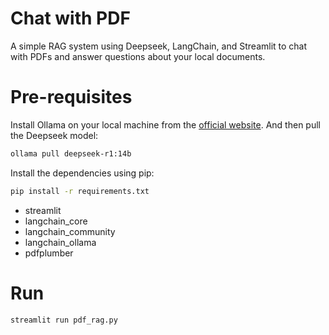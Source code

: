 # Chat with PDF
A simple RAG system using Deepseek, LangChain, and Streamlit to chat with PDFs and answer questions about your local documents.

# Pre-requisites
Install Ollama on your local machine from the [official website](https://ollama.com/). And then pull the Deepseek model:

```bash
ollama pull deepseek-r1:14b
```

Install the dependencies using pip:

```bash
pip install -r requirements.txt
```

- streamlit
- langchain_core
- langchain_community
- langchain_ollama
- pdfplumber


# Run

```bash
streamlit run pdf_rag.py
```
